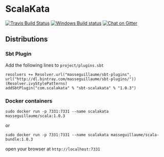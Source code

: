# ScalaKata

[![Travis Build Status](https://img.shields.io/travis/MasseGuillaume/ScalaKata2.svg?style=flat-square)](https://travis-ci.org/MasseGuillaume/ScalaKata2) [![Windows Build status](https://img.shields.io/appveyor/ci/MasseGuillaume/ScalaKata2.svg?style=flat-square)](https://ci.appveyor.com/project/MasseGuillaume/scalakata2/branch/master) [![Chat on Gitter](https://badges.gitter.im/Join%20Chat.svg)](https://gitter.im/MasseGuillaume/ScalaKata2)

## Distributions

### Sbt Plugin

Add the following lines to `project/plugins.sbt`

```
resolvers += Resolver.url("masseguillaume/sbt-plugins", url("http://dl.bintray.com/masseguillaume/sbt-plugins/"))(Resolver.ivyStylePatterns)
addSbtPlugin("com.scalakata" % "sbt-scalakata" % "1.0.3")
```

### Docker containers

`sudo docker run -p 7331:7331 --name scalakata masseguillaume/scala:1.0.3`

or

`sudo docker run -p 7331:7331 --name scalakata masseguillaume/scala-bundle:1.0.3`

open your browser at `http://localhost:7331`

